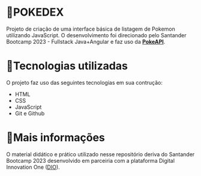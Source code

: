 # 🧧POKEDEX
 
Projeto de criação de uma interface básica de listagem de Pokemon utilizando JavaScript.
O desenvolvimento foi direcionado pelo Santander Bootcamp 2023 - Fullstack Java+Angular e faz uso da [**PokeAPI**](https://pokeapi.co).

# 🚀Tecnologias utilizadas

O projeto faz uso das seguintes tecnologias em sua contrução:

- HTML
- CSS
- JavaScript
- Git e Github

# 📕Mais informações

O material didático e prático utilizado nesse repositório deriva do Santander Bootcamp 2023 desenvolvido em parceiria com a plataforma Digital Innovation One ([DIO](https://web.dio.me/home)).

